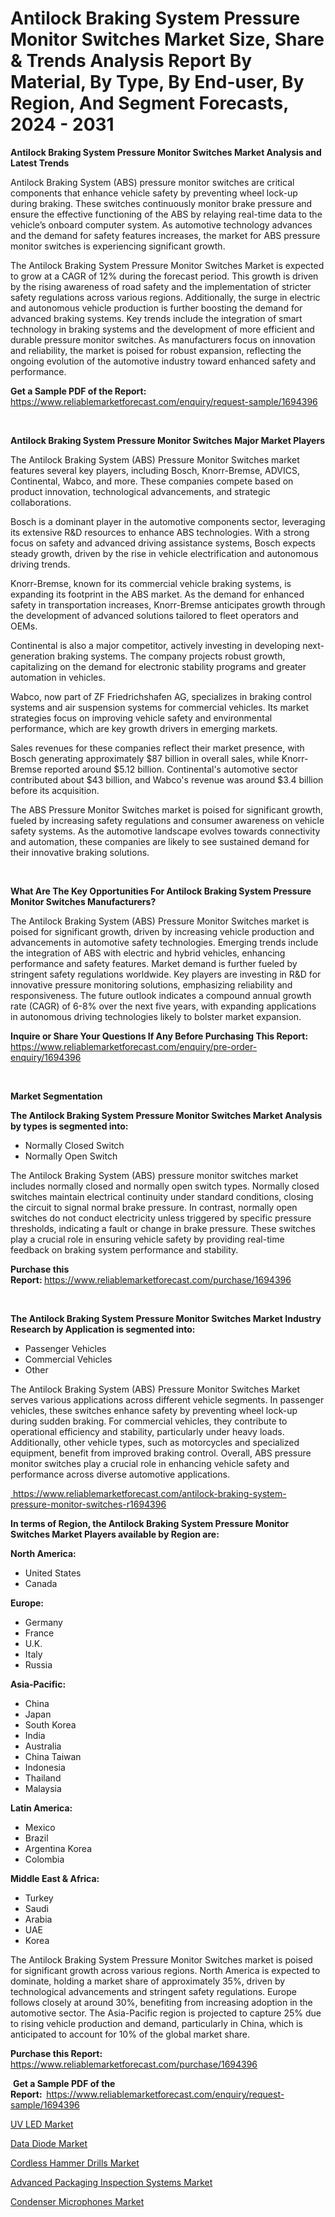 <p><h1>Antilock Braking System Pressure Monitor Switches Market Size, Share & Trends Analysis Report By Material, By Type, By End-user, By Region, And Segment Forecasts, 2024 - 2031</h1></p><p><strong>Antilock Braking System Pressure Monitor Switches Market Analysis and Latest Trends</strong></p>
<p><p>Antilock Braking System (ABS) pressure monitor switches are critical components that enhance vehicle safety by preventing wheel lock-up during braking. These switches continuously monitor brake pressure and ensure the effective functioning of the ABS by relaying real-time data to the vehicle’s onboard computer system. As automotive technology advances and the demand for safety features increases, the market for ABS pressure monitor switches is experiencing significant growth.</p><p>The Antilock Braking System Pressure Monitor Switches Market is expected to grow at a CAGR of 12% during the forecast period. This growth is driven by the rising awareness of road safety and the implementation of stricter safety regulations across various regions. Additionally, the surge in electric and autonomous vehicle production is further boosting the demand for advanced braking systems. Key trends include the integration of smart technology in braking systems and the development of more efficient and durable pressure monitor switches. As manufacturers focus on innovation and reliability, the market is poised for robust expansion, reflecting the ongoing evolution of the automotive industry toward enhanced safety and performance.</p></p>
<p><strong>Get a Sample PDF of the Report:&nbsp;</strong> <a href="https://www.reliablemarketforecast.com/enquiry/request-sample/1694396?utm_campaign=1257&utm_medium=2&utm_source=Github&utm_content=ia&utm_term=06102024&utm_id=antilock-braking-system-pressure-monitor-switches">https://www.reliablemarketforecast.com/enquiry/request-sample/1694396</a></p>
<p>&nbsp;</p>
<p><strong>Antilock Braking System Pressure Monitor Switches Major Market Players</strong></p>
<p><p>The Antilock Braking System (ABS) Pressure Monitor Switches market features several key players, including Bosch, Knorr-Bremse, ADVICS, Continental, Wabco, and more. These companies compete based on product innovation, technological advancements, and strategic collaborations.</p><p>Bosch is a dominant player in the automotive components sector, leveraging its extensive R&D resources to enhance ABS technologies. With a strong focus on safety and advanced driving assistance systems, Bosch expects steady growth, driven by the rise in vehicle electrification and autonomous driving trends.</p><p>Knorr-Bremse, known for its commercial vehicle braking systems, is expanding its footprint in the ABS market. As the demand for enhanced safety in transportation increases, Knorr-Bremse anticipates growth through the development of advanced solutions tailored to fleet operators and OEMs.</p><p>Continental is also a major competitor, actively investing in developing next-generation braking systems. The company projects robust growth, capitalizing on the demand for electronic stability programs and greater automation in vehicles. </p><p>Wabco, now part of ZF Friedrichshafen AG, specializes in braking control systems and air suspension systems for commercial vehicles. Its market strategies focus on improving vehicle safety and environmental performance, which are key growth drivers in emerging markets.</p><p>Sales revenues for these companies reflect their market presence, with Bosch generating approximately $87 billion in overall sales, while Knorr-Bremse reported around $5.12 billion. Continental's automotive sector contributed about $43 billion, and Wabco's revenue was around $3.4 billion before its acquisition.</p><p>The ABS Pressure Monitor Switches market is poised for significant growth, fueled by increasing safety regulations and consumer awareness on vehicle safety systems. As the automotive landscape evolves towards connectivity and automation, these companies are likely to see sustained demand for their innovative braking solutions.</p></p>
<p>&nbsp;</p>
<p><strong>What Are The Key Opportunities For Antilock Braking System Pressure Monitor Switches Manufacturers?</strong></p>
<p><p>The Antilock Braking System (ABS) Pressure Monitor Switches market is poised for significant growth, driven by increasing vehicle production and advancements in automotive safety technologies. Emerging trends include the integration of ABS with electric and hybrid vehicles, enhancing performance and safety features. Market demand is further fueled by stringent safety regulations worldwide. Key players are investing in R&D for innovative pressure monitoring solutions, emphasizing reliability and responsiveness. The future outlook indicates a compound annual growth rate (CAGR) of 6-8% over the next five years, with expanding applications in autonomous driving technologies likely to bolster market expansion.</p></p>
<p><strong>Inquire or Share Your Questions If Any Before Purchasing This Report:</strong> <a href="https://www.reliablemarketforecast.com/enquiry/pre-order-enquiry/1694396?utm_campaign=1257&utm_medium=2&utm_source=Github&utm_content=ia&utm_term=06102024&utm_id=antilock-braking-system-pressure-monitor-switches">https://www.reliablemarketforecast.com/enquiry/pre-order-enquiry/1694396</a></p>
<p>&nbsp;</p>
<p><strong>Market Segmentation</strong></p>
<p><strong>The Antilock Braking System Pressure Monitor Switches Market Analysis by types is segmented into:</strong></p>
<p><ul><li>Normally Closed Switch</li><li>Normally Open Switch</li></ul></p>
<p><p>The Antilock Braking System (ABS) pressure monitor switches market includes normally closed and normally open switch types. Normally closed switches maintain electrical continuity under standard conditions, closing the circuit to signal normal brake pressure. In contrast, normally open switches do not conduct electricity unless triggered by specific pressure thresholds, indicating a fault or change in brake pressure. These switches play a crucial role in ensuring vehicle safety by providing real-time feedback on braking system performance and stability.</p></p>
<p><strong>Purchase this Report:&nbsp;</strong><a href="https://www.reliablemarketforecast.com/purchase/1694396?utm_campaign=1257&utm_medium=2&utm_source=Github&utm_content=ia&utm_term=06102024&utm_id=antilock-braking-system-pressure-monitor-switches">https://www.reliablemarketforecast.com/purchase/1694396</a></p>
<p>&nbsp;</p>
<p><strong>The Antilock Braking System Pressure Monitor Switches Market Industry Research by Application is segmented into:</strong></p>
<p><ul><li>Passenger Vehicles</li><li>Commercial Vehicles</li><li>Other</li></ul></p>
<p><p>The Antilock Braking System (ABS) Pressure Monitor Switches Market serves various applications across different vehicle segments. In passenger vehicles, these switches enhance safety by preventing wheel lock-up during sudden braking. For commercial vehicles, they contribute to operational efficiency and stability, particularly under heavy loads. Additionally, other vehicle types, such as motorcycles and specialized equipment, benefit from improved braking control. Overall, ABS pressure monitor switches play a crucial role in enhancing vehicle safety and performance across diverse automotive applications.</p></p>
<p><a href="https://www.reliablemarketforecast.com/antilock-braking-system-pressure-monitor-switches-r1694396?utm_campaign=1257&utm_medium=2&utm_source=Github&utm_content=ia&utm_term=06102024&utm_id=antilock-braking-system-pressure-monitor-switches">&nbsp;https://www.reliablemarketforecast.com/antilock-braking-system-pressure-monitor-switches-r1694396</a></p>
<p><strong>In terms of Region, the Antilock Braking System Pressure Monitor Switches Market Players available by Region are:</strong></p>
<p>
    <p> <strong> North America: </strong>
        <ul>
            <li>United States</li>
            <li>Canada</li>
        </ul>
        </p> 
    <p> <strong> Europe: </strong>
        <ul>
            <li>Germany</li>
            <li>France</li>
            <li>U.K.</li>
            <li>Italy</li>
            <li>Russia</li>
        </ul>
        </p> 
    <p> <strong> Asia-Pacific: </strong>
        <ul>
            <li>China</li>
            <li>Japan</li>
            <li>South Korea</li>
            <li>India</li>
            <li>Australia</li>
            <li>China Taiwan</li>
            <li>Indonesia</li>
            <li>Thailand</li>
            <li>Malaysia</li>
        </ul>
        </p> 
    <p> <strong> Latin America: </strong>
        <ul>
            <li>Mexico</li>
            <li>Brazil</li>
            <li>Argentina Korea</li>
            <li>Colombia</li>
        </ul>
        </p> 
    <p> <strong> Middle East & Africa: </strong>
        <ul>
            <li>Turkey</li>
            <li>Saudi</li>
            <li>Arabia</li>
            <li>UAE</li>
            <li>Korea</li>
        </ul>
    </p>
    </p>
<p><p>The Antilock Braking System Pressure Monitor Switches market is poised for significant growth across various regions. North America is expected to dominate, holding a market share of approximately 35%, driven by technological advancements and stringent safety regulations. Europe follows closely at around 30%, benefiting from increasing adoption in the automotive sector. The Asia-Pacific region is projected to capture 25% due to rising vehicle production and demand, particularly in China, which is anticipated to account for 10% of the global market share.</p></p>
<p><strong>Purchase this Report: </strong><a href="https://www.reliablemarketforecast.com/purchase/1694396?utm_campaign=1257&utm_medium=2&utm_source=Github&utm_content=ia&utm_term=06102024&utm_id=antilock-braking-system-pressure-monitor-switches">https://www.reliablemarketforecast.com/purchase/1694396</a></p>
<p>&nbsp;<strong>Get a Sample PDF of the Report:&nbsp;&nbsp;</strong><a href="https://www.reliablemarketforecast.com/enquiry/request-sample/1694396?utm_campaign=1257&utm_medium=2&utm_source=Github&utm_content=ia&utm_term=06102024&utm_id=antilock-braking-system-pressure-monitor-switches">https://www.reliablemarketforecast.com/enquiry/request-sample/1694396</a></p>
<p><strong></strong></p>
<p><p><a href="https://www.linkedin.com/pulse/uv-led-market-transformation-comparative-analysis-2024-2031-uyg1e?utm_campaign=1257&utm_medium=2&utm_source=Github&utm_content=ia&utm_term=06102024&utm_id=antilock-braking-system-pressure-monitor-switches">UV LED Market</a></p><p><a href="https://issuu.com/reportprime-2/docs/data-diode-market-size-2030.pptx_79fb7e52f43139?utm_campaign=1257&utm_medium=2&utm_source=Github&utm_content=ia&utm_term=06102024&utm_id=antilock-braking-system-pressure-monitor-switches">Data Diode Market</a></p><p><a href="https://github.com/ashepherd82/Market-Research-Report-List-6/blob/main/cordless-hammer-drills-market.md?utm_campaign=1257&utm_medium=2&utm_source=Github&utm_content=ia&utm_term=06102024&utm_id=antilock-braking-system-pressure-monitor-switches">Cordless Hammer Drills Market</a></p><p><a href="https://issuu.com/reportprime-2/docs/advanced-packaging-inspection-syste_074936fe264546?utm_campaign=1257&utm_medium=2&utm_source=Github&utm_content=ia&utm_term=06102024&utm_id=antilock-braking-system-pressure-monitor-switches">Advanced Packaging Inspection Systems Market</a></p><p><a href="https://www.linkedin.com/pulse/condenser-microphones-market-analysis-report-global-insights-sz9he?utm_campaign=1257&utm_medium=2&utm_source=Github&utm_content=ia&utm_term=06102024&utm_id=antilock-braking-system-pressure-monitor-switches">Condenser Microphones Market</a></p></p>